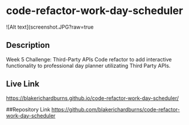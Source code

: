 # code-refactor-work-day-scheduler

![Alt text](screenshot.JPG?raw=true

## Description

Week 5 Challenge: Third-Party APIs
Code refactor to add interactive functionality to professional day planner utilizating Third Party APIs.

## Live Link
https://blakerichardburns.github.io/code-refactor-work-day-scheduler/

##Repository Link
https://github.com/blakerichardburns/code-refactor-work-day-scheduler